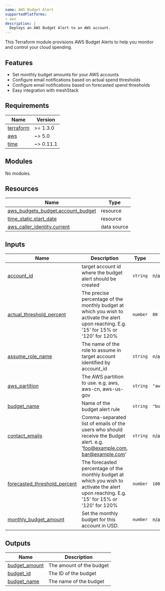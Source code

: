 ```yaml
---
name: AWS Budget Alert
supportedPlatforms:
- aws
description: |
  Deploys an AWS Budget Alert to an AWS account.
---
```


This Terraform module provisions AWS Budget Alerts to help you monitor and control your cloud spending.

## Features

- Set monthly budget amounts for your AWS accounts
- Configure email notifications based on actual spend thresholds
- Configure email notifications based on forecasted spend thresholds
- Easy integration with meshStack

<!-- BEGIN_TF_DOCS -->
## Requirements

| Name | Version |
|------|---------|
| <a name="requirement_terraform"></a> [terraform](#requirement\_terraform) | >= 1.3.0 |
| <a name="requirement_aws"></a> [aws](#requirement\_aws) | ~> 5.0 |
| <a name="requirement_time"></a> [time](#requirement\_time) | ~> 0.11.1 |

## Modules

No modules.

## Resources

| Name | Type |
|------|------|
| [aws_budgets_budget.account_budget](https://registry.terraform.io/providers/hashicorp/aws/latest/docs/resources/budgets_budget) | resource |
| [time_static.start_date](https://registry.terraform.io/providers/hashicorp/time/latest/docs/resources/static) | resource |
| [aws_caller_identity.current](https://registry.terraform.io/providers/hashicorp/aws/latest/docs/data-sources/caller_identity) | data source |

## Inputs

| Name | Description | Type | Default | Required |
|------|-------------|------|---------|:--------:|
| <a name="input_account_id"></a> [account\_id](#input\_account\_id) | target account id where the budget alert should be created | `string` | n/a | yes |
| <a name="input_actual_threshold_percent"></a> [actual\_threshold\_percent](#input\_actual\_threshold\_percent) | The precise percentage of the monthly budget at which you wish to activate the alert upon reaching. E.g. '15' for 15% or '120' for 120% | `number` | `80` | no |
| <a name="input_assume_role_name"></a> [assume\_role\_name](#input\_assume\_role\_name) | The name of the role to assume in target account identified by account\_id | `string` | n/a | yes |
| <a name="input_aws_partition"></a> [aws\_partition](#input\_aws\_partition) | The AWS partition to use. e.g. aws, aws-cn, aws-us-gov | `string` | `"aws"` | no |
| <a name="input_budget_name"></a> [budget\_name](#input\_budget\_name) | Name of the budget alert rule | `string` | `"budget_alert"` | no |
| <a name="input_contact_emails"></a> [contact\_emails](#input\_contact\_emails) | Comma-separated list of emails of the users who should receive the Budget alert. e.g. 'foo@example.com, bar@example.com' | `string` | n/a | yes |
| <a name="input_forecasted_threshold_percent"></a> [forecasted\_threshold\_percent](#input\_forecasted\_threshold\_percent) | The forecasted percentage of the monthly budget at which you wish to activate the alert upon reaching. E.g. '15' for 15% or '120' for 120% | `number` | `100` | no |
| <a name="input_monthly_budget_amount"></a> [monthly\_budget\_amount](#input\_monthly\_budget\_amount) | Set the monthly budget for this account in USD. | `number` | n/a | yes |

## Outputs

| Name | Description |
|------|-------------|
| <a name="output_budget_amount"></a> [budget\_amount](#output\_budget\_amount) | The amount of the budget |
| <a name="output_budget_id"></a> [budget\_id](#output\_budget\_id) | The ID of the budget |
| <a name="output_budget_name"></a> [budget\_name](#output\_budget\_name) | The name of the budget |
<!-- END_TF_DOCS -->
